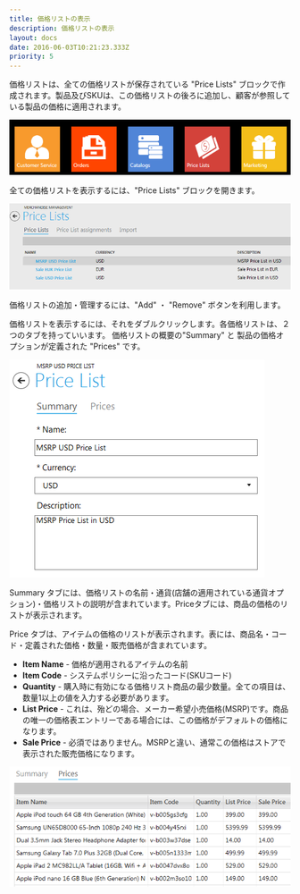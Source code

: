 ```yaml
---
title: 価格リストの表示
description: 価格リストの表示
layout: docs
date: 2016-06-03T10:21:23.333Z
priority: 5
---
```

価格リストは、全ての価格リストが保存されている "Price Lists" ブロックで作成されます。製品及びSKUは、この価格リストの後ろに追加し、顧客が参照している製品の価格に適用されます。

![](../../../assets/images/docs/001-price-lists.PNG)

全ての価格リストを表示するには、"Price Lists" ブロックを開きます。

![](../../../assets/images/docs/002-view-price-lists.PNG)

価格リストの追加・管理するには、"Add" ・ "Remove" ボタンを利用します。

価格リストを表示するには、それをダブルクリックします。各価格リストは、２つのタブを持っていいます。 価格リストの概要の"Summary" と 製品の価格オプションが定義された "Prices" です。

![](../../../assets/images/docs/003-price-list.PNG)

Summary タブには、価格リストの名前・通貨(店舗の適用されている通貨オプション)・価格リストの説明が含まれています。Priceタブには、商品の価格のリストが表示されます。

Price タブは、アイテムの価格のリストが表示されます。表には、商品名・コード・定義された価格・数量・販売価格が含まれています。

* **Item Name** - 価格が適用されるアイテムの名前
* **Item Code** - システムポリシーに沿ったコード(SKUコード)
* **Quantity** - 購入時に有効になる価格リスト商品の最少数量。全ての項目は、数量1以上の値を入力する必要があります。
* **List Price** - これは、殆どの場合、メーカー希望小売価格(MSRP)です。商品の唯一の価格表エントリーである場合には、この価格がデフォルトの価格になります。
* **Sale Price** - 必須ではありません。MSRPと違い、通常この価格はストアで表示された販売価格になります。

![](../../../assets/images/docs/004-products.PNG)